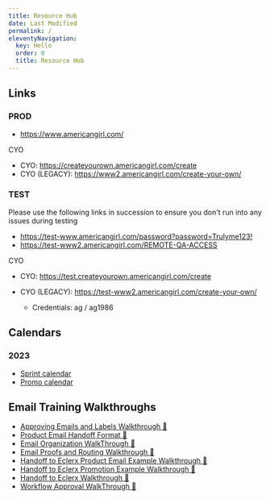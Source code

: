 ```yaml
---
title: Resource Hub
date: Last Modified
permalink: /
eleventyNavigation:
  key: Hello
  order: 0
  title: Resource Hub
---
```

## Links

### PROD

* <https://www.americangirl.com/>

CYO

* CYO: <https://createyourown.americangirl.com/create>
* CYO (LEGACY): <https://www2.americangirl.com/create-your-own/>

### TEST

Please use the following links in succession to ensure you don't run into any issues during testing

* <https://test-www.americangirl.com/password?password=Trulyme123!>
* <https://test-www2.americangirl.com/REMOTE-QA-ACCESS>

CYO

* CYO: <https://test.createyourown.americangirl.com/create>
* CYO (LEGACY): <https://test-www2.americangirl.com/create-your-own/>

  * Credentials: ag / ag1986

## Calendars

### 2023

* [Sprint calendar](https://mattelcorp-my.sharepoint.com/:x:/r/personal/william_ridzon_mattel_com/Documents/2023%20Sprint%20Calendar%201.xlsx?d=w6c33e89ae0c0478f933d10b8d91ade78&csf=1&web=1&e=4dVMD0)
* [Promo calendar](https://mattelcorp.sharepoint.com/:p:/r/sites/AGMarketingTeam/Shared%20Documents/Promotions/2022/Promo%20YOY%202022%20.pptx?d=w26db2c9cde47483ea9b8d4fa1b4cd258&csf=1&web=1&e=vOkDAg)

## Email Training Walkthroughs

* [Approving Emails and Labels Walkthrough 🎥](https://mattelcorp.sharepoint.com/:v:/r/sites/AGDigitalMarketing/Shared%20Documents/CRM%20Email/Email_Training_Walkthroughs/ApprovingEmailsandLabels_Walkthrough.mp4?csf=1&web=1&e=dfheqK)
* [Product Email Handoff Format 📄](https://mattelcorp.sharepoint.com/:w:/r/sites/AGDigitalMarketing/Shared%20Documents/CRM%20Email/Email_Training_Walkthroughs/Email_Handoff_Format_for_eClerx.docx?d=w6b21596bf1a346439483877ba74b08d8&csf=1&web=1&e=jj8niq)
* [Email Organization WalkThrough 🎥](https://mattelcorp.sharepoint.com/:v:/r/sites/AGDigitalMarketing/Shared%20Documents/CRM%20Email/Email_Training_Walkthroughs/EmailOrganizationWalkThrough.mp4?csf=1&web=1&e=Oog9Lc)
* [Email Proofs and Routing Walkthrough 🎥](https://mattelcorp.sharepoint.com/:v:/r/sites/AGDigitalMarketing/Shared%20Documents/CRM%20Email/Email_Training_Walkthroughs/EmailProofs_andRouting_Walkthrough.mp4?csf=1&web=1&e=gGbGMQ)
* [Handoff to Eclerx Product Email Example Walkthrough 🎥](https://mattelcorp.sharepoint.com/:v:/r/sites/AGDigitalMarketing/Shared%20Documents/CRM%20Email/Email_Training_Walkthroughs/HandofftoEclerx_ProductEmailExample_Walkthrough.mp4?csf=1&web=1&e=9SSUxw)
* [Handoff to Eclerx Promotion Example Walkthrough 🎥](https://mattelcorp.sharepoint.com/:v:/r/sites/AGDigitalMarketing/Shared%20Documents/CRM%20Email/Email_Training_Walkthroughs/HandofftoEclerx_PromotionExample_Walkthrough.mp4?csf=1&web=1&e=cT7OTB)
* [Handoff to Eclerx Walkthrough 🎥](https://mattelcorp.sharepoint.com/:v:/r/sites/AGDigitalMarketing/Shared%20Documents/CRM%20Email/Email_Training_Walkthroughs/HandofftoEclerx_Walkthrough.mp4?csf=1&web=1&e=EktYhB)
* [Workflow Approval WalkThrough 🎥](https://mattelcorp.sharepoint.com/:v:/r/sites/AGDigitalMarketing/Shared%20Documents/CRM%20Email/Email_Training_Walkthroughs/WorkflowApprovalWalkThrough.mp4?csf=1&web=1&e=4yJ5LX)